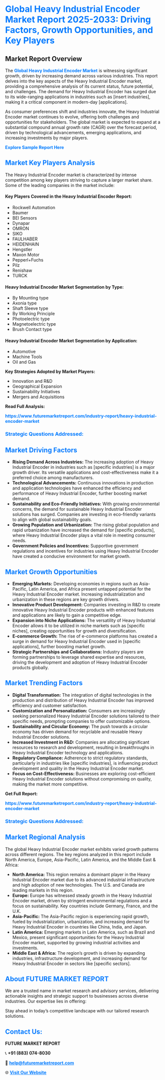 <h1 style="color: #007BFF;">Global Heavy Industrial Encoder Market Report 2025-2033: Driving Factors, Growth Opportunities, and Key Players</h1>

<section id="overview">
<h2>Market Report Overview</h2>
<p>The <a href="https://www.futuremarketreport.com/industry-report/heavy-industrial-encoder-market" style="color: #007BFF; text-decoration: none;"><strong>Global Heavy Industrial Encoder Market</strong></a> is witnessing significant growth, driven by increasing demand across various industries. This report delves into the key aspects of the Heavy Industrial Encoder market, providing a comprehensive analysis of its current status, future potential, and challenges. The demand for Heavy Industrial Encoder has surged due to its wide-ranging applications in industries such as [insert industries], making it a critical component in modern-day [applications].</p>
<p>As consumer preferences shift and industries innovate, the Heavy Industrial Encoder market continues to evolve, offering both challenges and opportunities for stakeholders. The global market is expected to expand at a substantial compound annual growth rate (CAGR) over the forecast period, driven by technological advancements, emerging applications, and increasing investments by major players.</p>
</section>

<section id="overview">
<p><a href="https://www.futuremarketreport.com/request-sample/reportId=104116" style="color: #007BFF; text-decoration: none;"><strong>Explore Sample Report Here</strong></a></p>
</section>

<section id="key-players">
<h2 style="color: #007BFF;">Market Key Players Analysis</h2>
<p>The Heavy Industrial Encoder market is characterized by intense competition among key players striving to capture a larger market share. Some of the leading companies in the market include:</p>
<h4>Key Players Covered in the Heavy Industrial Encoder Report:</h4>
<ul><li>Rockwell Automation</li><li>Baumer</li><li>BEI Sensors</li><li>Dynapar</li><li>OMRON</li><li>SIKO</li><li>FAULHABER</li><li>HEIDENHAIN</li><li>Hengstler</li><li>Maxon Motor</li><li>Pepperl+Fuchs</li><li>Pilz</li><li>Renishaw</li><li>TURCK</li></ul>
<h4>Heavy Industrial Encoder Market Segmentation by Type:</h4>
<ul><li>By Mounting type</li><li>Axonia type</li><li>Shaft Sleeve type</li><li>By Working Principle</li><li>Photoelectric type</li><li>Magnetoelectric type</li><li>Brush Contact type</li></ul>

<h4>Heavy Industrial Encoder Market Segmentation by Application:</h4>
<ul><li>Automotive</li><li>Machine Tools</li><li>Oil and Gas</li></ul>
<p><strong>Key Strategies Adopted by Market Players:</strong></p>
<ul>
<li>Innovation and R&D</li>
<li>Geographical Expansion</li>
<li>Sustainability Initiatives</li>
<li>Mergers and Acquisitions</li>
</ul>
</section>

<section>
<p><strong>Read Full Analysis: </strong></p><a href="https://www.futuremarketreport.com/industry-report/heavy-industrial-encoder-market" style="color: #007BFF; text-decoration: none;"><strong>https://www.futuremarketreport.com/industry-report/heavy-industrial-encoder-market</strong></a>
<h3 style="color: #007BFF;">Strategic Questions Addressed:</h3>
</section>

<section id="driving-factors">
<h2 style="color: #007BFF;">Market Driving Factors</h2>
<ul>
<li><strong>Rising Demand Across Industries:</strong> The increasing adoption of Heavy Industrial Encoder in industries such as [specific industries] is a major growth driver. Its versatile applications and cost-effectiveness make it a preferred choice among manufacturers.</li>
<li><strong>Technological Advancements:</strong> Continuous innovations in production and application technologies have enhanced the efficiency and performance of Heavy Industrial Encoder, further boosting market demand.</li>
<li><strong>Sustainability and Eco-Friendly Initiatives:</strong> With growing environmental concerns, the demand for sustainable Heavy Industrial Encoder solutions has surged. Companies are investing in eco-friendly variants to align with global sustainability goals.</li>
<li><strong>Growing Population and Urbanization:</strong> The rising global population and rapid urbanization have increased the demand for [specific products], where Heavy Industrial Encoder plays a vital role in meeting consumer needs.</li>
<li><strong>Government Policies and Incentives:</strong> Supportive government regulations and incentives for industries using Heavy Industrial Encoder have created a conducive environment for market growth.</li>
</ul>
</section>

<section id="growth-opportunities">
<h2 style="color: #007BFF;">Market Growth Opportunities</h2>
<ul>
<li><strong>Emerging Markets:</strong> Developing economies in regions such as Asia-Pacific, Latin America, and Africa present untapped potential for the Heavy Industrial Encoder market. Increasing industrialization and urbanization in these regions are key growth drivers.</li>
<li><strong>Innovative Product Development:</strong> Companies investing in R&D to create innovative Heavy Industrial Encoder products with enhanced features and applications are likely to gain a competitive edge.</li>
<li><strong>Expansion into Niche Applications:</strong> The versatility of Heavy Industrial Encoder allows it to be utilized in niche markets such as [specific niches], creating opportunities for growth and diversification.</li>
<li><strong>E-commerce Growth:</strong> The rise of e-commerce platforms has created a surge in demand for Heavy Industrial Encoder used in [specific applications], further boosting market growth.</li>
<li><strong>Strategic Partnerships and Collaborations:</strong> Industry players are forming partnerships to leverage shared expertise and resources, driving the development and adoption of Heavy Industrial Encoder products globally.</li>
</ul>
</section>

<section id="trending-factors">
<h2 style="color: #007BFF;">Market Trending Factors</h2>
<ul>
<li><strong>Digital Transformation:</strong> The integration of digital technologies in the production and distribution of Heavy Industrial Encoder has improved efficiency and customer satisfaction.</li>
<li><strong>Customization and Personalization:</strong> Consumers are increasingly seeking personalized Heavy Industrial Encoder solutions tailored to their specific needs, prompting companies to offer customizable options.</li>
<li><strong>Sustainability and Circular Economy:</strong> The push towards a circular economy has driven demand for recyclable and reusable Heavy Industrial Encoder solutions.</li>
<li><strong>Increased Investment in R&D:</strong> Companies are allocating significant resources to research and development, resulting in breakthroughs in Heavy Industrial Encoder technology and applications.</li>
<li><strong>Regulatory Compliance:</strong> Adherence to strict regulatory standards, particularly in industries like [specific industries], is influencing product development and quality in the Heavy Industrial Encoder market.</li>
<li><strong>Focus on Cost-Effectiveness:</strong> Businesses are exploring cost-efficient Heavy Industrial Encoder solutions without compromising on quality, making the market more competitive.</li>
</ul>
</section>

<section>
<p><strong>Get Full Report: </strong></p><a href="https://www.futuremarketreport.com/industry-report/heavy-industrial-encoder-market" style="color: #007BFF; text-decoration: none;"><strong>https://www.futuremarketreport.com/industry-report/heavy-industrial-encoder-market</strong></a>
<h3 style="color: #007BFF;">Strategic Questions Addressed:</h3>
</section>


<section id="regional-analysis">
<h2 style="color: #007BFF;">Market Regional Analysis</h2>
<p>The global Heavy Industrial Encoder market exhibits varied growth patterns across different regions. The key regions analyzed in this report include North America, Europe, Asia-Pacific, Latin America, and the Middle East & Africa:</p>
<ul>
<li><strong>North America:</strong> This region remains a dominant player in the Heavy Industrial Encoder market due to its advanced industrial infrastructure and high adoption of new technologies. The U.S. and Canada are leading markets in this region.</li>
<li><strong>Europe:</strong> Europe has witnessed steady growth in the Heavy Industrial Encoder market, driven by stringent environmental regulations and a focus on sustainability. Key countries include Germany, France, and the U.K.</li>
<li><strong>Asia-Pacific:</strong> The Asia-Pacific region is experiencing rapid growth, fueled by industrialization, urbanization, and increasing demand for Heavy Industrial Encoder in countries like China, India, and Japan.</li>
<li><strong>Latin America:</strong> Emerging markets in Latin America, such as Brazil and Mexico, present significant opportunities for the Heavy Industrial Encoder market, supported by growing industrial activities and investments.</li>
<li><strong>Middle East & Africa:</strong> The region’s growth is driven by expanding industries, infrastructure development, and increasing demand for Heavy Industrial Encoder in sectors like [specific sectors].</li>
</ul>
</section>

<footer>
<h2 style="color: #007BFF;">About FUTURE MARKET REPORT</h2>
<p>We are a trusted name in market research and advisory services, delivering actionable insights and strategic support to businesses across diverse industries. Our expertise lies in offering:</p>

<p>Stay ahead in today’s competitive landscape with our tailored research solutions.</p>

<h2 style="color: #007BFF;">Contact Us:</h2>
<p><strong>FUTURE MARKET REPORT</strong></p>
<p>📞 <strong>+91 (883) 074-8030</strong></p>
<p>📧 <strong><a href="mailto:help@futuremarketreport.com" style="color: #007BFF;">help@futuremarketreport.com</a></strong></p>
<p>🌐 <strong><a href="https://www.futuremarketreport.com/" style="color: #007BFF;">Visit Our Website</a></strong></p>
</footer>